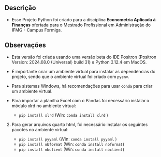 ## Descrição

- Esse Projeto Python foi criado para a disciplina **Econometria Aplicada à Finanças** ofertada para o Mestrado Profissional em Administração do IFMG - Campus Formiga. 


## Observações 

- Esta versão foi criada usando uma versão beta do IDE Positron (Positron Version: 2024.08.0 (Universal) build 31) e Python 3.12.4 em MacOS.

- É importante criar um ambiente virtual para instalar as dependências do projeto, sendo que o ambiente virtual foi criado com `pyenv`. 

- Para sistemas Windows, há recomendações para usar `conda` para criar um ambiente virtual.  

- Para importar a planilha Excel com o Pandas foi necessário instalar o módulo xlrd no ambiente virtual: 

    - `pip install xlrd` (Win: `conda install xlrd` )

2. Para gerar arquivos quarto html, foi necessário instalar os seguintes pacotes no ambiente virtual: 

    - `pip install pyyaml` (Win: `conda install pyyaml` )
    - `pip install nbformat` (Win: `conda install nbformat`)
    - `pip install nbclient` (Win: `conda install nbclient`)
